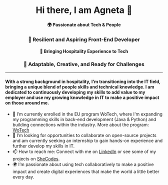 
<div align="center">
  
# Hi there, I am Agneta 👋
#### 🌍 Passionate about Tech & People 
### 🌱 Resilient and Aspiring Front-End Developer
#### 🤝 Bringing Hospitality Experience to Tech 
### 🎨 Adaptable, Creative, and Ready for Challenges
  
</div>

---

#### With a strong background in hospitality, I'm transitioning into the IT field, bringing a unique blend of people skills and technical knowledge. I am dedicated to continuously developing my skills to add value to my employer and use my growing knowledge in IT to make a positive impact on those around me.

- 🌱 I’m currently enrolled in the EU program WoTech, where I'm expanding my programming skills in back-end development (Java & Python) and building connections within the industry. More about the program: [WoTech](https://www.smartworkacademy.com/wotech)
- 👯 I’m looking for opportunities to collaborate on open-source projects and am currently seeking an internship to gain hands-on experience and further develop my skills in IT.
- 📫 How to reach me: Connect with me on [LinkedIn](https://www.linkedin.com/in/agneta-prīse) or see some of my projects on [SheCodes](https://www.shecodes.io/graduates/49803-agneta-prise).
- 🌍 I’m passionate about using tech collaboratively to make a positive impact and create digital experiences that make the world a little better every day.
